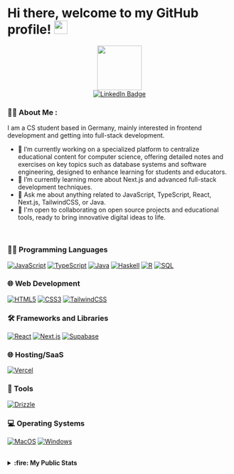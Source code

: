 # Hi there, welcome to my GitHub profile! <img src="https://media.giphy.com/media/hvRJCLFzcasrR4ia7z/giphy.gif" width="30px"/>


<div id="header" align="center">
  <img src="https://media.giphy.com/media/M9gbBd9nbDrOTu1Mqx/giphy.gif" width="100"/>
</div>


<div id="badges" align="center">
  <!-- Replace with your actual social media URLs -->
  <a href="https://www.linkedin.com/">
    <img src="https://img.shields.io/badge/LinkedIn-blue?style=for-the-badge&logo=linkedin&logoColor=white" alt="LinkedIn Badge"/>
  </a>
</div>

<div align="center">
  <img src="https://komarev.com/ghpvc/?username=noluyorAbi&style=for-the-badge&color=blue" alt=""/>
</div>



### :man_technologist: About Me :

I am a CS student based in Germany, mainly interested in frontend development and getting into full-stack development.

- 🔭 I’m currently working on a specialized platform to centralize educational content for computer science, offering detailed notes and exercises on key topics such as database systems and software engineering, designed to enhance learning for students and educators.
- 🌱 I’m currently learning more about Next.js and advanced full-stack development techniques.
- 💬 Ask me about anything related to JavaScript, TypeScript, React, Next.js, TailwindCSS, or Java.
- 🤝 I'm open to collaborating on open source projects and educational tools, ready to bring innovative digital ideas to life.

<br/>


### 👨‍💻 Programming Languages
[![JavaScript](https://img.shields.io/badge/javascript-black?style=for-the-badge&logo=javascript)](https://github.com/noluyorAbi)
[![TypeScript](https://img.shields.io/badge/typescript-black?style=for-the-badge&logo=typescript)](https://github.com/noluyorAbi)
[![Java](https://img.shields.io/badge/java-black?style=for-the-badge&logo=openjdk)](https://github.com/noluyorAbi)
[![Haskell](https://img.shields.io/badge/Haskell-black?style=for-the-badge&logo=Haskell)](https://github.com/noluyorAbi)
[![R](https://img.shields.io/badge/R-black?style=for-the-badge&logo=R)](https://github.com/noluyorAbi)
[![SQL](https://img.shields.io/badge/sql-black?style=for-the-badge&logo=mysql)](https://github.com/noluyorAbi)

### 🌐 Web Development
[![HTML5](https://img.shields.io/badge/html5-black?style=for-the-badge&logo=html5)](https://github.com/noluyorAbi)
[![CSS3](https://img.shields.io/badge/css3-black?style=for-the-badge&logo=css3)](https://github.com/noluyorAbi)
[![TailwindCSS](https://img.shields.io/badge/tailwindcss-black?style=for-the-badge&logo=tailwindcss)](https://github.com/noluyorAbi)

### 🛠️ Frameworks and Libraries
[![React](https://img.shields.io/badge/react-black?style=for-the-badge&logo=react)](https://github.com/noluyorAbi)
[![Next.js](https://img.shields.io/badge/next.js-black?style=for-the-badge&logo=nextdotjs&logoColor=white)](https://github.com/noluyorAbi)
[![Supabase](https://img.shields.io/badge/supabase-black?style=for-the-badge&logo=supabase)](https://github.com/noluyorAbi)

### 🌐 Hosting/SaaS
[![Vercel](https://img.shields.io/badge/vercel-black?style=for-the-badge&logo=vercel)](https://github.com/noluyorAbi)

### 🧰 Tools
[![Drizzle](https://img.shields.io/badge/Drizzle-black?style=for-the-badge&logo=drizzle)](https://www.trufflesuite.com/drizzle)

### 💻 Operating Systems
[![MacOS](https://img.shields.io/badge/MacOS-black?style=for-the-badge&logo=macOS)](https://github.com/noluyorAbi)
[![Windows](https://img.shields.io/badge/Windows-black?style=for-the-badge&logo=Windows)](https://github.com/noluyorAbi)

<br/>

<details>
  <summary><strong>:fire: My Public Stats</strong></summary>
  <br>
  <p>I'm on a journey of continuous learning and improvement. Below are my current GitHub stats, reflecting my commitment to becoming a better developer every day. I welcome collaboration and contributions to help enhance these numbers!</p>
  <p align="center">
    <a href="https://github.com/noluyorAbi">
      <img src="http://github-profile-summary-cards.vercel.app/api/cards/profile-details?username=noluyorAbi&theme=transparent" />
    </a>
    <a href="https://github.com/noluyorAbi">
      <img src="https://github-readme-streak-stats.herokuapp.com/?user=noluyorAbi&hide_border=true&card_width=338&theme=transparent" />
    </a>
    <a href="https://github.com/noluyorAbi">
      <img src="http://github-profile-summary-cards.vercel.app/api/cards/stats?username=noluyorAbi&theme=transparent" />
    </a>
  </p>
</details>




